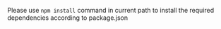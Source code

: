 Please use `npm install` command in current path to install the required dependencies according to package.json
